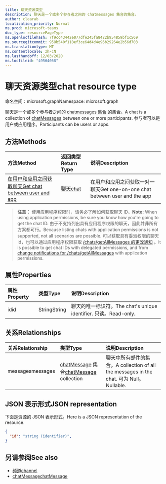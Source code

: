 ```yaml
---
title: 聊天资源类型
description: 聊天是一个或多个参与者之间的 Chatmessages 集合的集合。
author: clearab
localization_priority: Normal
ms.prod: microsoft-teams
doc_type: resourcePageType
ms.openlocfilehash: 7f9cc43442e077dfe245fa8422b954859bf1c569
ms.sourcegitcommit: 958b540f118ef3ce64d4d4e96b29264e2b56d703
ms.translationtype: MT
ms.contentlocale: zh-CN
ms.lasthandoff: 12/03/2020
ms.locfileid: "49564068"
---
```

# <a name="chat-resource-type"></a><span data-ttu-id="75f1e-103">聊天资源类型</span><span class="sxs-lookup"><span data-stu-id="75f1e-103">chat resource type</span></span>

<span data-ttu-id="75f1e-104">命名空间：microsoft.graph</span><span class="sxs-lookup"><span data-stu-id="75f1e-104">Namespace: microsoft.graph</span></span>

<span data-ttu-id="75f1e-105">聊天是一个或多个参与者之间的 [chatmessages 集合](chatmessage.md) 的集合。</span><span class="sxs-lookup"><span data-stu-id="75f1e-105">A chat is a collection of [chatMessages](chatmessage.md) between one or more participants.</span></span> <span data-ttu-id="75f1e-106">参与者可以是用户或应用程序。</span><span class="sxs-lookup"><span data-stu-id="75f1e-106">Participants can be users or apps.</span></span>

## <a name="methods"></a><span data-ttu-id="75f1e-107">方法</span><span class="sxs-lookup"><span data-stu-id="75f1e-107">Methods</span></span>

|  <span data-ttu-id="75f1e-108">方法</span><span class="sxs-lookup"><span data-stu-id="75f1e-108">Method</span></span>       |  <span data-ttu-id="75f1e-109">返回类型</span><span class="sxs-lookup"><span data-stu-id="75f1e-109">Return Type</span></span>  | <span data-ttu-id="75f1e-110">说明</span><span class="sxs-lookup"><span data-stu-id="75f1e-110">Description</span></span>|
|:---------------|:--------|:----------|
|[<span data-ttu-id="75f1e-111">在用户和应用之间获取聊天</span><span class="sxs-lookup"><span data-stu-id="75f1e-111">Get chat between user and app</span></span>](../api/userscopeteamsappinstallation-get-chat.md) | [<span data-ttu-id="75f1e-112">聊天</span><span class="sxs-lookup"><span data-stu-id="75f1e-112">chat</span></span>](chat.md)| <span data-ttu-id="75f1e-113">在用户和应用之间获取一对一聊天</span><span class="sxs-lookup"><span data-stu-id="75f1e-113">Get one-on-one chat between user and the app</span></span> | 

><span data-ttu-id="75f1e-114">**注意：** 使用应用程序权限时，请务必了解如何获取聊天 ID。</span><span class="sxs-lookup"><span data-stu-id="75f1e-114">**Note:** When using application permissions, be sure you know how you're going to get the chat ID.</span></span> <span data-ttu-id="75f1e-115">由于不支持列出具有应用程序权限的聊天，因此并非所有方案都可行。</span><span class="sxs-lookup"><span data-stu-id="75f1e-115">Because listing chats with application permissions is not supported, not all scenarios are possible.</span></span> <span data-ttu-id="75f1e-116">可以获取具有委派权限的聊天 Id，也可以通过应用程序权限获取 [/chats/getAllMessages 的更改通知](../api/subscription-post-subscriptions.md) 。</span><span class="sxs-lookup"><span data-stu-id="75f1e-116">It is possible to get chat IDs with delegated permissions, and from [change notifications for /chats/getAllMessages](../api/subscription-post-subscriptions.md) with application permissions.</span></span>

## <a name="properties"></a><span data-ttu-id="75f1e-117">属性</span><span class="sxs-lookup"><span data-stu-id="75f1e-117">Properties</span></span>

| <span data-ttu-id="75f1e-118">属性</span><span class="sxs-lookup"><span data-stu-id="75f1e-118">Property</span></span>   | <span data-ttu-id="75f1e-119">类型</span><span class="sxs-lookup"><span data-stu-id="75f1e-119">Type</span></span> |<span data-ttu-id="75f1e-120">说明</span><span class="sxs-lookup"><span data-stu-id="75f1e-120">Description</span></span>|
|:---------------|:--------|:----------|
| <span data-ttu-id="75f1e-121">id</span><span class="sxs-lookup"><span data-stu-id="75f1e-121">id</span></span>| <span data-ttu-id="75f1e-122">String</span><span class="sxs-lookup"><span data-stu-id="75f1e-122">String</span></span>| <span data-ttu-id="75f1e-123">聊天的唯一标识符。</span><span class="sxs-lookup"><span data-stu-id="75f1e-123">The chat's unique identifier.</span></span> <span data-ttu-id="75f1e-124">只读。</span><span class="sxs-lookup"><span data-stu-id="75f1e-124">Read-only.</span></span>|


## <a name="relationships"></a><span data-ttu-id="75f1e-125">关系</span><span class="sxs-lookup"><span data-stu-id="75f1e-125">Relationships</span></span>

| <span data-ttu-id="75f1e-126">关系</span><span class="sxs-lookup"><span data-stu-id="75f1e-126">Relationship</span></span> | <span data-ttu-id="75f1e-127">类型</span><span class="sxs-lookup"><span data-stu-id="75f1e-127">Type</span></span> |<span data-ttu-id="75f1e-128">说明</span><span class="sxs-lookup"><span data-stu-id="75f1e-128">Description</span></span>|
|:---------------|:--------|:----------|
| <span data-ttu-id="75f1e-129">messages</span><span class="sxs-lookup"><span data-stu-id="75f1e-129">messages</span></span> | <span data-ttu-id="75f1e-130">[chatMessage](chatmessage.md) 集合</span><span class="sxs-lookup"><span data-stu-id="75f1e-130">[chatMessage](chatmessage.md) collection</span></span> | <span data-ttu-id="75f1e-131">聊天中所有邮件的集合。</span><span class="sxs-lookup"><span data-stu-id="75f1e-131">A collection of all the messages in the chat.</span></span> <span data-ttu-id="75f1e-132">可为 Null。</span><span class="sxs-lookup"><span data-stu-id="75f1e-132">Nullable.</span></span> |

## <a name="json-representation"></a><span data-ttu-id="75f1e-133">JSON 表示形式</span><span class="sxs-lookup"><span data-stu-id="75f1e-133">JSON representation</span></span>

<span data-ttu-id="75f1e-134">下面是资源的 JSON 表示形式。</span><span class="sxs-lookup"><span data-stu-id="75f1e-134">Here is a JSON representation of the resource.</span></span>

<!-- {
  "blockType": "resource",
  "keyProperty": "id",
  "@odata.type": "microsoft.graph.chat"
}-->

```json
{
  "id": "string (identifier)",
}
```

## <a name="see-also"></a><span data-ttu-id="75f1e-135">另请参阅</span><span class="sxs-lookup"><span data-stu-id="75f1e-135">See also</span></span>

- [<span data-ttu-id="75f1e-136">频道</span><span class="sxs-lookup"><span data-stu-id="75f1e-136">channel</span></span>](channel.md)
- [<span data-ttu-id="75f1e-137">chatMessage</span><span class="sxs-lookup"><span data-stu-id="75f1e-137">chatMessage</span></span>](chatmessage.md)

<!-- uuid: 8fcb5dbc-d5aa-4681-8e31-b001d5168d79
2015-10-25 14:57:30 UTC -->
<!--
{
  "type": "#page.annotation",
  "description": "chat resource",
  "keywords": "",
  "section": "documentation",
  "tocPath": ""
}
-->



